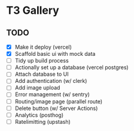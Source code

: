 # T3 Gallery

## TODO

- [x] Make it deploy (vercel)
- [x] Scaffold basic ui with mock data
- [ ] Tidy up build process
- [ ] Actionally set up a database (vercel postgres)
- [ ] Attach database to UI
- [ ] Add authentication (w/ clerk)
- [ ] Add image upload
- [ ] Error management (w/ sentry)
- [ ] Routing/image page (parallel route)
- [ ] Delete button (w/ Server Actions)
- [ ] Analytics (posthog)
- [ ] Ratelimitting (upstash)